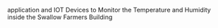 
application and IOT Devices to Monitor the Temperature and Humidity inside the Swallow Farmers Building

